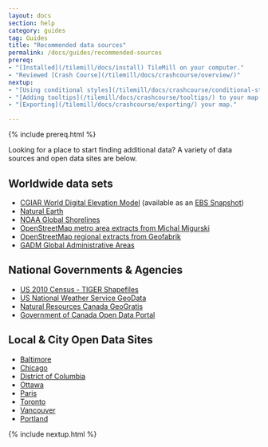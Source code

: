 ```yaml
---
layout: docs
section: help
category: guides
tag: Guides
title: "Recommended data sources"
permalink: /docs/guides/recommended-sources
prereq:
- "[Installed](/tilemill/docs/install) TileMill on your computer."
- "Reviewed [Crash Course](/tilemill/docs/crashcourse/overview/)"
nextup:
- "[Using conditional styles](/tilemill/docs/crashcourse/conditional-styles/) to control the appearance of points based on data."
- "[Adding tooltips](/tilemill/docs/crashcourse/tooltips/) to your map."
- "[Exporting](/tilemill/docs/crashcourse/exporting/) your map."

---
```

{% include prereq.html %}

Looking for a place to start finding additional data? A variety of data sources and open data sites are below. 

## Worldwide data sets

- [CGIAR World Digital Elevation Model](http://www.cgiar-csi.org/data/elevation/item/45-srtm-90m-digital-elevation-database-v41) (available as an [EBS Snapshot](http://support.mapbox.com/kb/tilemill/cgiar-world-digital-elevation-model-ebs-snapshot))
- [Natural Earth](http://www.naturalearthdata.com/)
- [NOAA Global Shorelines](http://www.ngdc.noaa.gov/mgg/shorelines/gshhs.html)
- [OpenStreetMap metro area extracts from Michal Migurski](http://metro.teczno.com/)
- [OpenStreetMap regional extracts from Geofabrik](http://download.geofabrik.de/)
- [GADM Global Administrative Areas](http://gadm.org/)

## National Governments & Agencies

- [US 2010 Census - TIGER Shapefiles](http://www.census.gov/geo/www/tiger/tgrshp2010/tgrshp2010.html)
- [US National Weather Service GeoData](http://www.nws.noaa.gov/geodata/)
- [Natural Resources Canada GeoGratis](http://www.geogratis.cgdi.gc.ca/)
- [Government of Canada Open Data Portal](http://www.data.gc.ca/default.asp?lang=En)

## Local & City Open Data Sites

- [Baltimore](http://data.baltimorecity.gov/browse?limitTo=blob&tags=shape)
- [Chicago](http://data.cityofchicago.org/)
- [District of Columbia](http://dcgis.dc.gov/)
- [Ottawa](http://www.ottawa.ca/online_services/opendata/index_en.html)
- [Paris](http://opendata.paris.fr/)
- [Toronto](http://toronto.ca/open)
- [Vancouver](http://data.vancouver.ca/)
- [Portland](http://civicapps.org/)

{% include nextup.html %}
